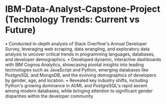 # IBM-Data-Analyst-Capstone-Project (Technology Trends: Current vs Future)
•	Conducted in-depth analysis of Stack Overflow's Annual Developer Survey, leveraging web scraping, data wrangling, and exploratory data analysis to uncover critical trends in programming languages, databases, and developer demographics.
•	Developed dynamic, interactive dashboards with IBM Cognos Analytics, showcasing pivotal insights into leading technologies such as JavaScript and Python, emerging databases like PostgreSQL and MongoDB, and the evolving demographics of developers by gender, age, and location.
•	Revealed key industry shifts, including Python's growing dominance in AI/ML and PostgreSQL's rapid ascent among modern databases, while bringing attention to significant gender disparities within the developer community
